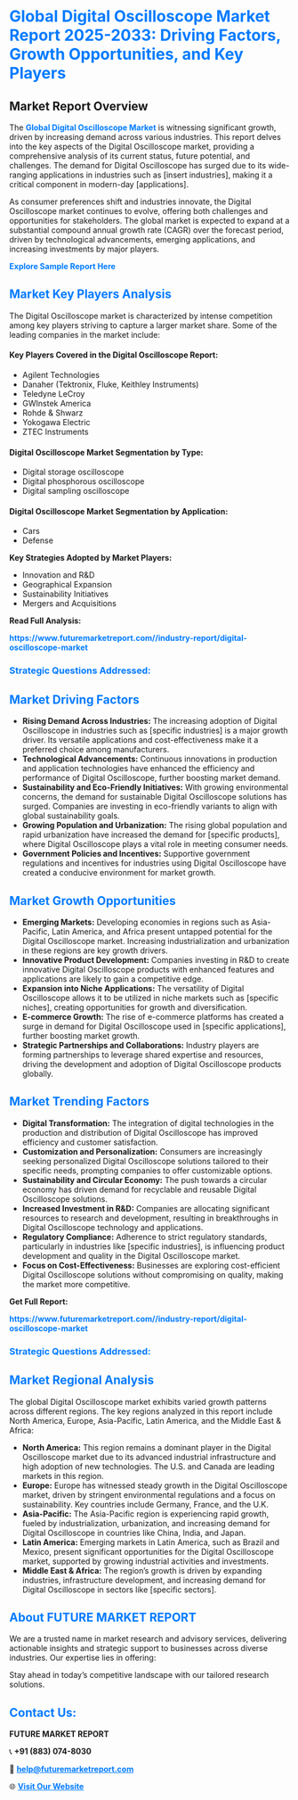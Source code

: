 <h1 style="color: #007BFF;">Global Digital Oscilloscope Market Report 2025-2033: Driving Factors, Growth Opportunities, and Key Players</h1>

<section id="overview">
<h2>Market Report Overview</h2>
<p>The <a href="https://www.futuremarketreport.com//industry-report/digital-oscilloscope-market" style="color: #007BFF; text-decoration: none;"><strong>Global Digital Oscilloscope Market</strong></a> is witnessing significant growth, driven by increasing demand across various industries. This report delves into the key aspects of the Digital Oscilloscope market, providing a comprehensive analysis of its current status, future potential, and challenges. The demand for Digital Oscilloscope has surged due to its wide-ranging applications in industries such as [insert industries], making it a critical component in modern-day [applications].</p>
<p>As consumer preferences shift and industries innovate, the Digital Oscilloscope market continues to evolve, offering both challenges and opportunities for stakeholders. The global market is expected to expand at a substantial compound annual growth rate (CAGR) over the forecast period, driven by technological advancements, emerging applications, and increasing investments by major players.</p>
</section>

<section id="overview">
<p><a href="https://www.futuremarketreport.com//request-sample/reportId=56761" style="color: #007BFF; text-decoration: none;"><strong>Explore Sample Report Here</strong></a></p>
</section>

<section id="key-players">
<h2 style="color: #007BFF;">Market Key Players Analysis</h2>
<p>The Digital Oscilloscope market is characterized by intense competition among key players striving to capture a larger market share. Some of the leading companies in the market include:</p>
<h4>Key Players Covered in the Digital Oscilloscope Report:</h4>
<ul><li>Agilent Technologies</li><li>Danaher (Tektronix, Fluke, Keithley Instruments)</li><li>Teledyne LeCroy</li><li>GWInstek America</li><li>Rohde &amp; Shwarz</li><li>Yokogawa Electric</li><li>ZTEC Instruments</li></ul>
<h4>Digital Oscilloscope Market Segmentation by Type:</h4>
<ul><li>Digital storage oscilloscope</li><li>Digital phosphorous oscilloscope</li><li>Digital sampling oscilloscope</li></ul>

<h4>Digital Oscilloscope Market Segmentation by Application:</h4>
<ul><li>Cars</li><li>Defense</li></ul>
<p><strong>Key Strategies Adopted by Market Players:</strong></p>
<ul>
<li>Innovation and R&D</li>
<li>Geographical Expansion</li>
<li>Sustainability Initiatives</li>
<li>Mergers and Acquisitions</li>
</ul>
</section>

<section>
<p><strong>Read Full Analysis: </strong></p><a href="https://www.futuremarketreport.com//industry-report/digital-oscilloscope-market" style="color: #007BFF; text-decoration: none;"><strong>https://www.futuremarketreport.com//industry-report/digital-oscilloscope-market</strong></a>
<h3 style="color: #007BFF;">Strategic Questions Addressed:</h3>
</section>

<section id="driving-factors">
<h2 style="color: #007BFF;">Market Driving Factors</h2>
<ul>
<li><strong>Rising Demand Across Industries:</strong> The increasing adoption of Digital Oscilloscope in industries such as [specific industries] is a major growth driver. Its versatile applications and cost-effectiveness make it a preferred choice among manufacturers.</li>
<li><strong>Technological Advancements:</strong> Continuous innovations in production and application technologies have enhanced the efficiency and performance of Digital Oscilloscope, further boosting market demand.</li>
<li><strong>Sustainability and Eco-Friendly Initiatives:</strong> With growing environmental concerns, the demand for sustainable Digital Oscilloscope solutions has surged. Companies are investing in eco-friendly variants to align with global sustainability goals.</li>
<li><strong>Growing Population and Urbanization:</strong> The rising global population and rapid urbanization have increased the demand for [specific products], where Digital Oscilloscope plays a vital role in meeting consumer needs.</li>
<li><strong>Government Policies and Incentives:</strong> Supportive government regulations and incentives for industries using Digital Oscilloscope have created a conducive environment for market growth.</li>
</ul>
</section>

<section id="growth-opportunities">
<h2 style="color: #007BFF;">Market Growth Opportunities</h2>
<ul>
<li><strong>Emerging Markets:</strong> Developing economies in regions such as Asia-Pacific, Latin America, and Africa present untapped potential for the Digital Oscilloscope market. Increasing industrialization and urbanization in these regions are key growth drivers.</li>
<li><strong>Innovative Product Development:</strong> Companies investing in R&D to create innovative Digital Oscilloscope products with enhanced features and applications are likely to gain a competitive edge.</li>
<li><strong>Expansion into Niche Applications:</strong> The versatility of Digital Oscilloscope allows it to be utilized in niche markets such as [specific niches], creating opportunities for growth and diversification.</li>
<li><strong>E-commerce Growth:</strong> The rise of e-commerce platforms has created a surge in demand for Digital Oscilloscope used in [specific applications], further boosting market growth.</li>
<li><strong>Strategic Partnerships and Collaborations:</strong> Industry players are forming partnerships to leverage shared expertise and resources, driving the development and adoption of Digital Oscilloscope products globally.</li>
</ul>
</section>

<section id="trending-factors">
<h2 style="color: #007BFF;">Market Trending Factors</h2>
<ul>
<li><strong>Digital Transformation:</strong> The integration of digital technologies in the production and distribution of Digital Oscilloscope has improved efficiency and customer satisfaction.</li>
<li><strong>Customization and Personalization:</strong> Consumers are increasingly seeking personalized Digital Oscilloscope solutions tailored to their specific needs, prompting companies to offer customizable options.</li>
<li><strong>Sustainability and Circular Economy:</strong> The push towards a circular economy has driven demand for recyclable and reusable Digital Oscilloscope solutions.</li>
<li><strong>Increased Investment in R&D:</strong> Companies are allocating significant resources to research and development, resulting in breakthroughs in Digital Oscilloscope technology and applications.</li>
<li><strong>Regulatory Compliance:</strong> Adherence to strict regulatory standards, particularly in industries like [specific industries], is influencing product development and quality in the Digital Oscilloscope market.</li>
<li><strong>Focus on Cost-Effectiveness:</strong> Businesses are exploring cost-efficient Digital Oscilloscope solutions without compromising on quality, making the market more competitive.</li>
</ul>
</section>

<section>
<p><strong>Get Full Report: </strong></p><a href="https://www.futuremarketreport.com//industry-report/digital-oscilloscope-market" style="color: #007BFF; text-decoration: none;"><strong>https://www.futuremarketreport.com//industry-report/digital-oscilloscope-market</strong></a>
<h3 style="color: #007BFF;">Strategic Questions Addressed:</h3>
</section>


<section id="regional-analysis">
<h2 style="color: #007BFF;">Market Regional Analysis</h2>
<p>The global Digital Oscilloscope market exhibits varied growth patterns across different regions. The key regions analyzed in this report include North America, Europe, Asia-Pacific, Latin America, and the Middle East & Africa:</p>
<ul>
<li><strong>North America:</strong> This region remains a dominant player in the Digital Oscilloscope market due to its advanced industrial infrastructure and high adoption of new technologies. The U.S. and Canada are leading markets in this region.</li>
<li><strong>Europe:</strong> Europe has witnessed steady growth in the Digital Oscilloscope market, driven by stringent environmental regulations and a focus on sustainability. Key countries include Germany, France, and the U.K.</li>
<li><strong>Asia-Pacific:</strong> The Asia-Pacific region is experiencing rapid growth, fueled by industrialization, urbanization, and increasing demand for Digital Oscilloscope in countries like China, India, and Japan.</li>
<li><strong>Latin America:</strong> Emerging markets in Latin America, such as Brazil and Mexico, present significant opportunities for the Digital Oscilloscope market, supported by growing industrial activities and investments.</li>
<li><strong>Middle East & Africa:</strong> The region’s growth is driven by expanding industries, infrastructure development, and increasing demand for Digital Oscilloscope in sectors like [specific sectors].</li>
</ul>
</section>

<footer>
<h2 style="color: #007BFF;">About FUTURE MARKET REPORT</h2>
<p>We are a trusted name in market research and advisory services, delivering actionable insights and strategic support to businesses across diverse industries. Our expertise lies in offering:</p>

<p>Stay ahead in today’s competitive landscape with our tailored research solutions.</p>

<h2 style="color: #007BFF;">Contact Us:</h2>
<p><strong>FUTURE MARKET REPORT</strong></p>
<p>📞 <strong>+91 (883) 074-8030</strong></p>
<p>📧 <strong><a href="mailto:help@futuremarketreport.com" style="color: #007BFF;">help@futuremarketreport.com</a></strong></p>
<p>🌐 <strong><a href="https://www.futuremarketreport.com/" style="color: #007BFF;">Visit Our Website</a></strong></p>
</footer>